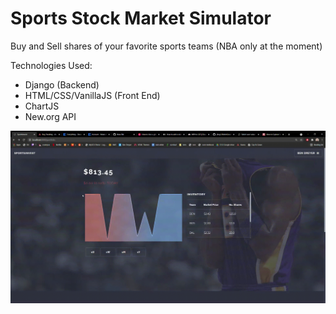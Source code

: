 # Sports Stock Market Simulator

Buy and Sell shares of your favorite sports teams (NBA only at the moment)

Technologies Used:
- Django (Backend)
- HTML/CSS/VanillaJS (Front End)
- ChartJS
- New.org API

![](vid.gif)
